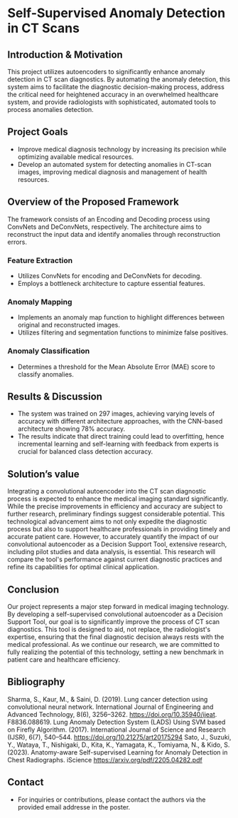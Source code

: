 # Self-Supervised Anomaly Detection in CT Scans

## Introduction & Motivation
This project utilizes autoencoders to significantly enhance anomaly detection in CT scan diagnostics. By automating the anomaly detection, this system aims to facilitate the diagnostic decision-making process, address the critical need for heightened accuracy in an overwhelmed healthcare system, and provide radiologists with sophisticated, automated tools to process anomalies detection.

## Project Goals
- Improve medical diagnosis technology by increasing its precision while optimizing available medical resources.
- Develop an automated system for detecting anomalies in CT-scan images, improving medical diagnosis and management of health resources.

## Overview of the Proposed Framework
The framework consists of an Encoding and Decoding process using ConvNets and DeConvNets, respectively. The architecture aims to reconstruct the input data and identify anomalies through reconstruction errors.

### Feature Extraction
- Utilizes ConvNets for encoding and DeConvNets for decoding.
- Employs a bottleneck architecture to capture essential features.

### Anomaly Mapping
- Implements an anomaly map function to highlight differences between original and reconstructed images.
- Utilizes filtering and segmentation functions to minimize false positives.

### Anomaly Classification
- Determines a threshold for the Mean Absolute Error (MAE) score to classify anomalies.

## Results & Discussion
- The system was trained on 297 images, achieving varying levels of accuracy with different architecture approaches, with the CNN-based architecture showing 78% accuracy.
- The results indicate that direct training could lead to overfitting, hence incremental learning and self-learning with feedback from experts is crucial for balanced class detection accuracy.

## Solution’s value
Integrating a convolutional autoencoder into the CT scan diagnostic process is expected to enhance the medical imaging standard significantly. While the precise improvements in efficiency and accuracy are subject to further research, preliminary findings suggest considerable potential. This technological advancement aims to not only expedite the diagnostic process but also to support healthcare professionals in providing timely and accurate patient care. However, to accurately quantify the impact of our convolutional autoencoder as a Decision Support Tool, extensive research, including pilot studies and data analysis, is essential. This research will compare the tool's performance against current diagnostic practices and refine its capabilities for optimal clinical application. 

## Conclusion
 Our project represents a major step forward in medical imaging technology. By developing a self-supervised convolutional autoencoder as a Decision Support Tool, our goal is to significantly improve the process of CT scan diagnostics. This tool is designed to aid, not replace, the radiologist's expertise, ensuring that the final diagnostic decision always rests with the medical professional. As we continue our research, we are committed to fully realizing the potential of this technology, setting a new benchmark in patient care and healthcare efficiency.


## Bibliography
Sharma, S., Kaur, M., & Saini, D. (2019). Lung cancer detection using convolutional neural network. International Journal of Engineering and Advanced Technology, 8(6), 3256–3262. https://doi.org/10.35940/ijeat. F8836.088619. 
Lung Anomaly Detection System (LADS) Using SVM based on Firefly Algorithm. (2017). International Journal of Science and Research (IJSR), 6(7), 540–544. https://doi.org/10.21275/art20175294 
Sato, J., Suzuki, Y., Wataya, T., Nishigaki, D., Kita, K., Yamagata, K., Tomiyama, N., & Kido, S. (2023). Anatomy-aware Self-supervised Learning for Anomaly Detection in Chest Radiographs. iScience https://arxiv.org/pdf/2205.04282.pdf

## Contact
- For inquiries or contributions, please contact the authors via the provided email addresse in the poster.
